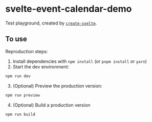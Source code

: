 # svelte-event-calendar-demo

Test playground, created by [`create-svelte`](https://github.com/sveltejs/kit/tree/main/packages/create-svelte).

## To use

Reproduction steps:

1. Install dependencies with `npm install` (or `pnpm install` or `yarn`)
2. Start the dev environment:
```bash
npm run dev
```
3. (Optional) Preview the production version:
```bash
npm run preview
```
4. (Optional) Build a production version
```bash
npm run build
```
